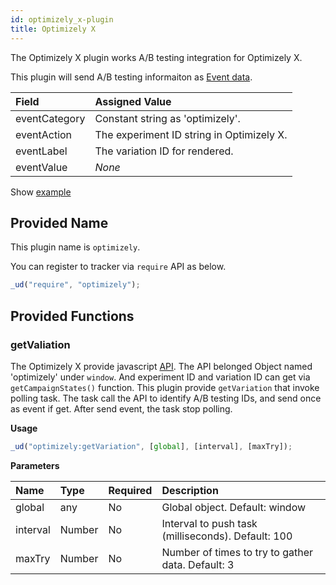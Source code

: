 ```yaml
---
id: optimizely_x-plugin
title: Optimizely X
---
```


The Optimizely X plugin works A/B testing integration for Optimizely X.

This plugin will send A/B testing informaiton as [Event data](./field-reference.html#event-tracking).

| Field         | Assigned Value                            |
| :------------ | :---------------------------------------- |
| eventCategory | Constant string as 'optimizely'.          |
| eventAction   | The experiment ID string in Optimizely X. |
| eventLabel    | The variation ID for rendered.            |
| eventValue    | _None_                                    |

Show [example](https://userdive.github.io/agent.js/optimizely-x/)

## Provided Name

This plugin name is `optimizely`.

You can register to tracker via `require` API as below.

```js
_ud("require", "optimizely");
```

## Provided Functions

### getValiation

The Optimizely X provide javascript [API](https://developers.optimizely.com/x/solutions/javascript/reference/index.html#reading-data).
The API belonged Object named 'optimizely' under `window`.
And experiment ID and variation ID can get via `getCampaignStates()` function.
This plugin provide `getVariation` that invoke polling task.
The task call the API to identify A/B testing IDs, and send once as event if get.
After send event, the task stop polling.

**Usage**

```js
_ud("optimizely:getVariation", [global], [interval], [maxTry]);
```

**Parameters**

| Name     | Type   | Required | Description                                        |
| :------- | :----- | :------- | :------------------------------------------------- |
| global   | any    | No       | Global object. Default: window                     |
| interval | Number | No       | Interval to push task (milliseconds). Default: 100 |
| maxTry   | Number | No       | Number of times to try to gather data. Default: 3  |
